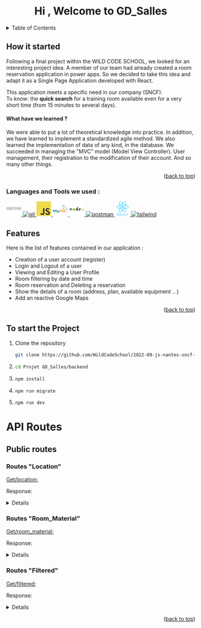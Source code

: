 <a name="readme-top"></a>

<h1  align="center">Hi , Welcome to GD_Salles</h1>

<!-- TABLE OF CONTENTS -->
<details>
  <summary>Table of Contents</summary>
  <ul>
    <li>
      <a href="#how-it-started">How it started</a>
      </li>
        <li>
        <a href="#features">Features</a>
        </li>  
        <li>
 <a href="#to-start-the-project">To start the Project</a>
	</li>
	 <li>
 <a href="#public-routes">Public routes</a>
	</li>
      </ul>
    
</details>

<!-- HOW IT STARTED -->

## How it started

<p>Following a final project within the WILD CODE SCHOOL, we looked for an interesting project idea. A member of our team had already created a room reservation application in power apps. So we decided to take this idea and adapt it as a Single Page Application developed with React.
</p>
<p>  
This application meets a specific need in our company (SNCF). 
<br/> To know: the  <strong>quick search</strong> for a training room available even for a very short time (from 15 minutes to several days).</p>

<h4>What have we learned ?</h4>
<p>We were able to put a lot of theoretical knowledge into practice. In addition, we have learned to implement a standardized agile method.
We also learned the implementation of data of any kind, in the database.
We succeeded in managing the "MVC" model (Model View Controller).
User management, their registration to the modification of their account. 
And so many other things.</p>
<p align="right">(<a href="#readme-top">back to top</a>)</p>

<h3  align="left">Languages and Tools we used :</h3>

<p  align="left"> <a  href="https://expressjs.com"  target="_blank"  rel="noreferrer"> <img  src="https://raw.githubusercontent.com/devicons/devicon/master/icons/express/express-original-wordmark.svg"  alt="express"  width="40"  height="40"/> </a>  <a  href="https://git-scm.com/"  target="_blank"  rel="noreferrer"> <img  src="https://www.vectorlogo.zone/logos/git-scm/git-scm-icon.svg"  alt="git"  width="40"  height="40"/> </a> <a  href="https://developer.mozilla.org/en-US/docs/Web/JavaScript"  target="_blank"  rel="noreferrer"> <img  src="https://raw.githubusercontent.com/devicons/devicon/master/icons/javascript/javascript-original.svg"  alt="javascript"  width="40"  height="40"/> </a> <a  href="https://www.mysql.com/"  target="_blank"  rel="noreferrer"> <img  src="https://raw.githubusercontent.com/devicons/devicon/master/icons/mysql/mysql-original-wordmark.svg"  alt="mysql"  width="40"  height="40"/> </a> <a  href="https://nodejs.org"  target="_blank"  rel="noreferrer"> <img  src="https://raw.githubusercontent.com/devicons/devicon/master/icons/nodejs/nodejs-original-wordmark.svg"  alt="nodejs"  width="40"  height="40"/> </a> <a  href="https://postman.com"  target="_blank"  rel="noreferrer"> <img  src="https://www.vectorlogo.zone/logos/getpostman/getpostman-icon.svg"  alt="postman"  width="40"  height="40"/> </a> <a  href="https://reactjs.org/"  target="_blank"  rel="noreferrer"> <img  src="https://raw.githubusercontent.com/devicons/devicon/master/icons/react/react-original-wordmark.svg"  alt="react"  width="40"  height="40"/> </a> <a  href="https://tailwindcss.com/"  target="_blank"  rel="noreferrer"> <img  src="https://www.vectorlogo.zone/logos/tailwindcss/tailwindcss-icon.svg"  alt="tailwind"  width="40"  height="40"/> </a> </p>

<!-- FEATURES -->

## Features

<section>
<p>Here is the list of features contained in our application :</p>
<ul>
<li>Creation of a user account (register)</li>
<li>Login and Logout of a user</li>
<li>Viewing and Editing a User Profile</li>
<li>Room filtering by date and time</li>
<li>Room reservation and Deleting a reservation</li>
<li>  
Show the details of a room (address, plan, available equipment ...)</li>
<li>Add an reactive Google Maps</li>

</ul>
</section>

<p align="right">(<a href="#readme-top">back to top</a>)</p>

<section>

<!-- TO START THE PROJECT -->

## To start the Project

</section>

  <ol>
  <li>
  Clone the repository

```sh
git clone https://github.com/WildCodeSchool/2022-09-js-nantes-sncf-gd-salles-p3.git
```

  </li>
<li>

```sh
cd Projet GD_Salles/backend
```

</li>
<li>

```sh
npm install
```

</li>
<li>

```sh
npm run migrate
```

</li>
<li>

```sh
npm run dev
```

</li>
</ol>

<h1  align="left">API Routes</h1>

<!-- PUBLIC ROUTES -->

## Public routes

<h3  align="left">Routes "Location"</h3>
<p  align="left"><ins>Get/location<ins>:</p>

<p>Response:</p>
<details>
<p>

```json

[
{
"id":  number ,
"city_name":  string,
"created_at": string,
"updated_at": string
}
]
```

</p>

</details>

<h3  align="left">Routes "Room_Material"</h3>
<p  align="left"><ins>Get/room_material<ins>:</p>

<p>Response:</p>
<p>
 <details>
 
<p>

```json

[
{
"material": [
string,
string,
string
],

"name": string,
"url_picture": string,
"address": string,
"lat": number,
"lng": number,
"capacity": number
}
]
```

 </details>

<h3  align="left">Routes "Filtered"</h3>
<p  align="left"><ins>Get/filtered<ins>:</p>

<p>Response:</p>
<p>
 <details>
 
<p>

```json

[
{
"id":  number ,
"capacity":  number ,
"name":  string,
"plan":  string,
"url_picture":  string,
"city_name":  string
}
]
```

 </details>

<p align="right">(<a href="#readme-top">back to top</a>)</p>

